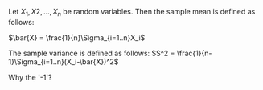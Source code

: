 
Let $X_1,X2, ..., X_n$ be random variables. 
Then the sample mean is defined as follows:

$\bar{X} = \frac{1}{n}\Sigma_{i=1..n}X_i$

The sample variance is defined as follows:
$S^2 = \frac{1}{n-1}\Sigma_{i=1..n}(X_i-\bar{X})^2$

Why the '-1'?
